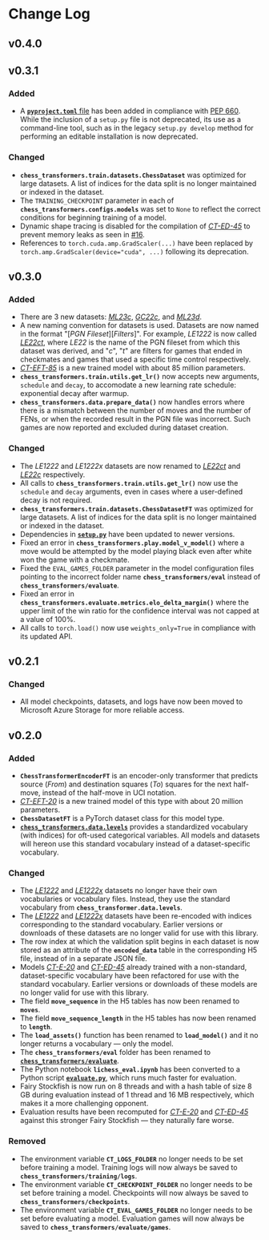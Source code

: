 # Change Log

## v0.4.0

## v0.3.1

### Added

* A [**`pyproject.toml`**
file](https://github.com/sgrvinod/chess-transformers/blob/main/pyproject.toml) has been added in compliance with [PEP 660](https://peps.python.org/pep-0660/). While the inclusion of a `setup.py` file is not deprecated, its use as a command-line tool, such as in the legacy `setup.py develop` method for performing an editable installation is now deprecated. 

### Changed

* **`chess_transformers.train.datasets.ChessDataset`** was optimized for large datasets. A list of indices for the data split is no longer maintained or indexed in the dataset.
* The `TRAINING_CHECKPOINT` parameter in each of **`chess_transformers.configs.models`** was set to `None` to reflect the correct conditions for beginning training of a model.
* Dynamic shape tracing is disabled for the compilation of [*CT-ED-45*](https://github.com/sgrvinod/chess-transformers#ct-ed-45) to prevent memory leaks as seen in [#16](https://github.com/sgrvinod/chess-transformers/issues/16).
* References to `torch.cuda.amp.GradScaler(...)` have been replaced by `torch.amp.GradScaler(device="cuda", ...)` following its deprecation.

## v0.3.0

### Added

* There are 3 new datasets: [*ML23c*](https://github.com/sgrvinod/chess-transformers#ml23c), [*GC22c*](https://github.com/sgrvinod/chess-transformers#gc22c), and [*ML23d*](https://github.com/sgrvinod/chess-transformers#ml23d).
* A new naming convention for datasets is used. Datasets are now named in the format "[*PGN Fileset*][*Filters*]". For example, *LE1222* is now called [*LE22ct*](https://github.com/sgrvinod/chess-transformers#le22ct), where *LE22* is the name of the PGN fileset from which this dataset was derived, and "*c*", "*t*" are filters for games that ended in checkmates and games that used a specific time control respectively.
* [*CT-EFT-85*](https://github.com/sgrvinod/chess-transformers#ct-eft-85) is a new trained model with about 85 million parameters.
* **`chess_transformers.train.utils.get_lr()`** now accepts new arguments, `schedule` and `decay`, to accomodate a new learning rate schedule: exponential decay after warmup.
* **`chess_transformers.data.prepare_data()`** now handles errors where there is a mismatch between the number of moves and the number of FENs, or when the recorded result in the PGN file was incorrect. Such games are now reported and excluded during dataset creation.

### Changed

* The *LE1222* and *LE1222x* datasets are now renamed to [*LE22ct*](https://github.com/sgrvinod/chess-transformers#le22ct) and [*LE22c*](https://github.com/sgrvinod/chess-transformers#le22c) respectively.
* All calls to **`chess_transformers.train.utils.get_lr()`** now use the `schedule` and `decay` arguments, even in cases where a user-defined decay is not required.
* **`chess_transformers.train.datasets.ChessDatasetFT`** was optimized for large datasets. A list of indices for the data split is no longer maintained or indexed in the dataset.
* Dependencies in [**`setup.py`**](https://github.com/sgrvinod/chess-transformers/blob/main/setup.py) have been updated to newer versions.
* Fixed an error in **`chess_transformers.play.model_v_model()`** where a move would be attempted by the model playing black even after white won the game with a checkmate.
* Fixed the `EVAL_GAMES_FOLDER` parameter in the model configuration files pointing to the incorrect folder name **`chess_transformers/eval`** instead of **`chess_transformers/evaluate`**.
* Fixed an error in **`chess_transformers.evaluate.metrics.elo_delta_margin()`** where the upper limit of the win ratio for the confidence interval was not capped at a value of 100%.
* All calls to `torch.load()` now use `weights_only=True` in compliance with its updated API.

## v0.2.1

### Changed

* All model checkpoints, datasets, and logs have now been moved to Microsoft Azure Storage for more reliable access.

## v0.2.0

### Added

* **`ChessTransformerEncoderFT`** is an encoder-only transformer that predicts source (*From*) and destination squares (*To*) squares for the next half-move, instead of the half-move in UCI notation.
* [*CT-EFT-20*](https://github.com/sgrvinod/chess-transformers#ct-eft-20) is a new trained model of this type with about 20 million parameters.
* **`ChessDatasetFT`** is a PyTorch dataset class for this model type.
* [**`chess_transformers.data.levels`**](https://github.com/sgrvinod/chess-transformers/blob/main/chess_transformers/data/levels.py) provides a standardized vocabulary (with indices) for oft-used categorical variables. All models and datasets will hereon use this standard vocabulary instead of a dataset-specific vocabulary.

### Changed

* The [*LE1222*](https://github.com/sgrvinod/chess-transformers#le1222) and [*LE1222x*](https://github.com/sgrvinod/chess-transformers#le1222x) datasets no longer have their own vocabularies or vocabulary files. Instead, they use the standard vocabulary from **`chess_transformer.data.levels`**.
* The [*LE1222*](https://github.com/sgrvinod/chess-transformers#le1222) and [*LE1222x*](https://github.com/sgrvinod/chess-transformers#le1222x) datasets have been re-encoded with indices corresponding to the standard vocabulary. Earlier versions or downloads of these datasets are no longer valid for use with this library.
* The row index at which the validation split begins in each dataset is now stored as an attribute of the **`encoded_data`** table in the corresponding H5 file, instead of in a separate JSON file.
* Models [*CT-E-20*](https://github.com/sgrvinod/chess-transformers#ct-e-20) and [*CT-ED-45*](https://github.com/sgrvinod/chess-transformers#ct-ed-45) already trained with a non-standard, dataset-specific vocabulary have been refactored for use with the standard vocabulary. Earlier versions or downloads of these models are no longer valid for use with this library.
* The field **`move_sequence`** in the H5 tables has now been renamed to **`moves`**.
* The field **`move_sequence_length`** in the H5 tables has now been renamed to **`length`**.
* The **`load_assets()`** function has been renamed to **`load_model()`** and it no longer returns a vocabulary — only the model.
* The **`chess_transformers/eval`** folder has been renamed to [**`chess_transformers/evaluate`**](https://github.com/sgrvinod/chess-transformers/tree/main/chess_transformers/evaluate). 
* The Python notebook **`lichess_eval.ipynb`** has been converted to a Python script [**`evaluate.py`**](https://github.com/sgrvinod/chess-transformers/blob/main/chess_transformers/evaluate/evaluation.py), which runs much faster for evaluation. 
* Fairy Stockfish is now run on 8 threads and with a hash table of size 8 GB during evaluation instead of 1 thread and 16 MB respectively, which makes it a more challenging opponent.
* Evaluation results have been recomputed for [*CT-E-20*](https://github.com/sgrvinod/chess-transformers#ct-e-20) and [*CT-ED-45*](https://github.com/sgrvinod/chess-transformers#ct-ed-45) against this stronger Fairy Stockfish — they naturally fare worse.

### Removed

* The environment variable **`CT_LOGS_FOLDER`** no longer needs to be set before training a model. Training logs will now always be saved to **`chess_transformers/training/logs`**. 
* The environment variable **`CT_CHECKPOINT_FOLDER`** no longer needs to be set before training a model. Checkpoints will now always be saved to **`chess_transformers/checkpoints`**.
* The environment variable **`CT_EVAL_GAMES_FOLDER`** no longer needs to be set before evaluating a model. Evaluation games will now always be saved to **`chess_transformers/evaluate/games`**.

  

